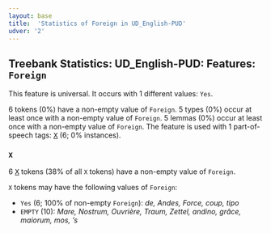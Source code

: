 ```yaml
---
layout: base
title:  'Statistics of Foreign in UD_English-PUD'
udver: '2'
---
```


## Treebank Statistics: UD_English-PUD: Features: `Foreign`

This feature is universal.
It occurs with 1 different values: `Yes`.

6 tokens (0%) have a non-empty value of `Foreign`.
5 types (0%) occur at least once with a non-empty value of `Foreign`.
5 lemmas (0%) occur at least once with a non-empty value of `Foreign`.
The feature is used with 1 part-of-speech tags: <tt><a href="en_pud-pos-X.html">X</a></tt> (6; 0% instances).

### `X`

6 <tt><a href="en_pud-pos-X.html">X</a></tt> tokens (38% of all `X` tokens) have a non-empty value of `Foreign`.

`X` tokens may have the following values of `Foreign`:

* `Yes` (6; 100% of non-empty `Foreign`): <em>de, Andes, Force, coup, tipo</em>
* `EMPTY` (10): <em>Mare, Nostrum, Ouvrière, Traum, Zettel, andino, grâce, maiorum, mos, ’s</em>

